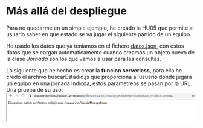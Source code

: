 # Más allá del despliegue
Para no quedarme en un simple ejemplo, he creado la HU05 que permite al usuario saber en que estado se va jugar el siguiente partido de un equipo.

He usado los datos que ya teniamos en el fichero [datos.json](https://github.com/antonioml97/BuscadorPartidos/blob/master/datos/datos.json), con estos datos que se cargan automaticamente cuando creamos un objeto nuevo de la clase *Jornada* son los que vamos a usar para las consultas.

Lo siguiente que he hecho es crear la **funcion serverless**, para ello he credo el archivo buscarEstadio.js que proporciona al usuario donde jugara un equipo en una jornada indicda, estos parametreos se pasan por la URL. Una prueba de su uso:
![Funcion-Serverless](./img/Funcion-Serverless.png)